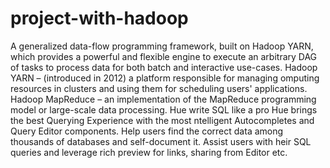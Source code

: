 # project-with-hadoop
A generalized data-flow programming framework, built on Hadoop YARN, which provides a powerful and flexible engine to execute an arbitrary DAG of tasks to process data for both batch and interactive use-cases.
Hadoop YARN – (introduced in 2012) a platform responsible for managing omputing resources in clusters and using them for scheduling users' applications.
Hadoop MapReduce – an implementation of the MapReduce programming model or large-scale data processing.
Hue write SQL like a pro Hue brings the best Querying Experience with the most ntelligent Autocompletes and Query Editor components. Help users find the
correct data among thousands of databases and self-document it. Assist users with heir SQL queries and leverage rich preview for links, sharing from Editor etc.
